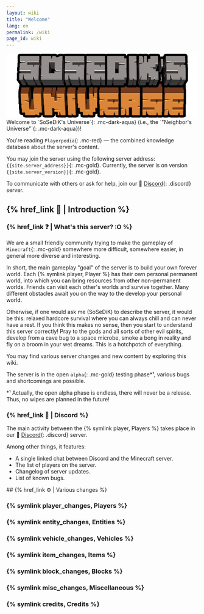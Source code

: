 ```yaml
---
layout: wiki
title: "Welcome"
lang: en
permalink: /wiki
page_id: wiki
---
```


<img src="/assets/server_logo.png" draggable="false" alt="Server Logo" class="server-logo">

<div markdown="1" class="welcome">
Welcome to `SoSeDiK's Universe`{: .mc-dark-aqua} (i.e., the `"Neighbor's Universe"`{: .mc-dark-aqua})!

You're reading `Playerpedia`{: .mc-red} — the combined knowledge database about the server's content.

You may join the server using the following server address: `{{site.server_address}}`{: .mc-gold}. Currently, the server is on version `{{site.server_version}}`{: .mc-gold}.

To communicate with others or ask for help, join our 👾 [Discord]({{site.discord_invite}}){: .discord} server.
</div>



## {% href_link 🔗 | Introduction %}

### {% href_link ❓ | What's this server? :O %}
We are a small friendly community trying to make the gameplay of `Minecraft`{: .mc-gold} somewhere more difficult, somewhere easier, in general more diverse and interesting.

In short, the main gameplay "goal" of the server is to build your own forever world. Each {% symlink player, Player %} has their own personal permanent world, into which you can bring resources from other non-permanent worlds. Friends can visit each other's worlds and survive together. Many different obstacles await you on the way to the develop your personal world.

Otherwise, if one would ask me (SoSeDiK) to describe the server, it would be this: relaxed hardcore survival where you can always chill and can never have a rest. If you think this makes no sense, then you start to understand this server correctly! Pray to the gods and all sorts of other evil spirits, develop from a cave bug to a space microbe, smoke a bong in reality and fly on a broom in your wet dreams. This is a hotchpotch of everything.

You may find various server changes and new content by exploring this wiki.

The server is in the open `alpha`{: .mc-gold} testing phase*¹, various bugs and shortcomings are possible.

\*¹ Actually, the open alpha phase is endless, there will never be a release. Thus, no wipes are planned in the future!



### {% href_link 👾 | Discord %}
The main activity between the {% symlink player, Players %} takes place in our 👾 [Discord]({{site.discord_invite}}){: .discord} server.

Among other things, it features:
- A single linked chat between Discord and the Minecraft server.
- The list of players on the server.
- Changelog of server updates.
- List of known bugs.



<div markdown="1" class="mobile-sidebar">
## {% href_link ⚙️ | Various changes %}

### {% symlink player_changes, Players %}
### {% symlink entity_changes, Entities %}
### {% symlink vehicle_changes, Vehicles %}
### {% symlink item_changes, Items %}
### {% symlink block_changes, Blocks %}
### {% symlink misc_changes, Miscellaneous %}
### {% symlink credits, Credits %}
</div>
